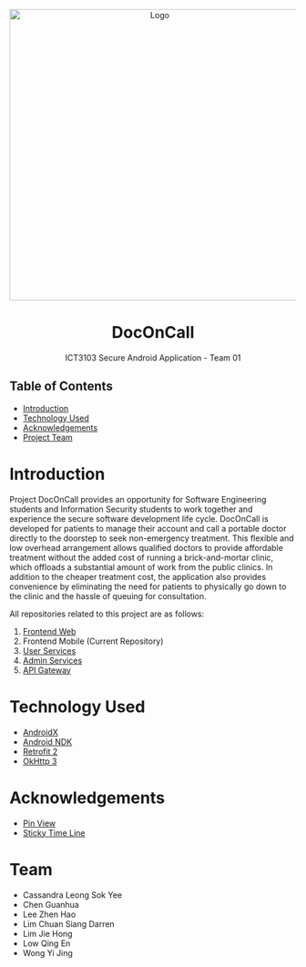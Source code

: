 <p align="center">
    <img src="https://cdn0.iconfinder.com/data/icons/medical-health-care-8/256/Doctor_on_Call-512.png" alt="Logo" width="512" height="512">
</p>
<h1 align="center">DocOnCall</h1>
<p align="center">ICT3103 Secure Android Application - Team 01</p>

## Table of Contents

- [Introduction](#introduction)
- [Technology Used](#Technology-Used)
- [Acknowledgements](#Acknowledgements)
- [Project Team](#Project-Team)

# Introduction

Project DocOnCall provides an opportunity for Software Engineering students and Information Security students to work together and experience the secure software development life cycle. DocOnCall is developed for patients to manage their account and call a portable doctor directly to the doorstep to seek non-emergency treatment. This flexible and low overhead arrangement allows qualified doctors to provide affordable treatment without the added cost of running a brick-and-mortar clinic, which offloads a substantial amount of work from the public clinics. In addition to the cheaper treatment cost, the application also provides convenience by eliminating the need for patients to physically go down to the clinic and the hassle of queuing for consultation.


All repositories related to this project are as follows:
1. [Frontend Web](https://github.com/Lunchenmeat/SSD-Frontend)
2. Frontend Mobile (Current Repository)
3. [User Services](https://github.com/Qingen95/3103-Backend-Service-Users)
4. [Admin Services](https://github.com/Qingen95/3103-Backend-Service-Admin)
5. [API Gateway](https://github.com/Qingen95/3103-Backend-Gateway)


# Technology Used

- [AndroidX](https://developer.android.com/jetpack/androidx)
- [Android NDK](https://developer.android.com/ndk)
- [Retrofit 2](https://square.github.io/retrofit/)
- [OkHttp 3](https://square.github.io/okhttp/)

# Acknowledgements

- [Pin View](https://github.com/ChaosLeung/PinView)
- [Sticky Time Line](https://github.com/sangcomz/StickyTimeLine)

# Team

 - Cassandra Leong Sok Yee
 - Chen Guanhua
 - Lee Zhen Hao
 - Lim Chuan Siang Darren
 - Lim Jie Hong
 - Low Qing En
 - Wong Yi Jing
